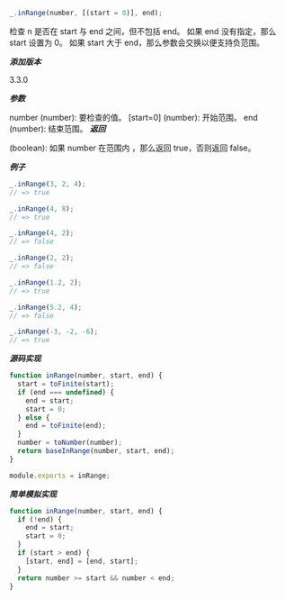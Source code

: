 ```js
_.inRange(number, [(start = 0)], end);
```

检查 n 是否在 start 与 end 之间，但不包括 end。 如果 end 没有指定，那么 start 设置为 0。 如果 start 大于 end，那么参数会交换以便支持负范围。

**_添加版本_**

3.3.0

**_参数_**

number (number): 要检查的值。
[start=0] (number): 开始范围。
end (number): 结束范围。
**_返回_**

(boolean): 如果 number 在范围内 ，那么返回 true，否则返回 false。

**_例子_**

```js
_.inRange(3, 2, 4);
// => true

_.inRange(4, 8);
// => true

_.inRange(4, 2);
// => false

_.inRange(2, 2);
// => false

_.inRange(1.2, 2);
// => true

_.inRange(5.2, 4);
// => false

_.inRange(-3, -2, -6);
// => true
```

**_源码实现_**

```js
function inRange(number, start, end) {
  start = toFinite(start);
  if (end === undefined) {
    end = start;
    start = 0;
  } else {
    end = toFinite(end);
  }
  number = toNumber(number);
  return baseInRange(number, start, end);
}

module.exports = inRange;
```

**_简单模拟实现_**

```js
function inRange(number, start, end) {
  if (!end) {
    end = start;
    start = 0;
  }
  if (start > end) {
    [start, end] = [end, start];
  }
  return number >= start && number < end;
}
```
